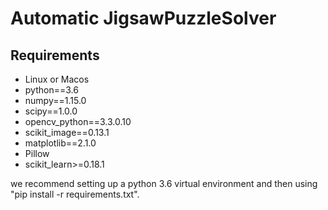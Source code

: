 # Automatic JigsawPuzzleSolver

## Requirements

- Linux or Macos
- python==3.6
- numpy==1.15.0
- scipy==1.0.0
- opencv_python==3.3.0.10
- scikit_image==0.13.1
- matplotlib==2.1.0
- Pillow
- scikit_learn>=0.18.1

we recommend setting up a python 3.6 virtual environment and then using "pip install -r requirements.txt".
